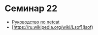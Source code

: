 # Семинар 22

* [Руководство по netcat](https://github.com/petuhovskiy/acos/blob/master/sem/sem20.md)
* [https://ru.wikipedia.org/wiki/Lsof](lsof)
